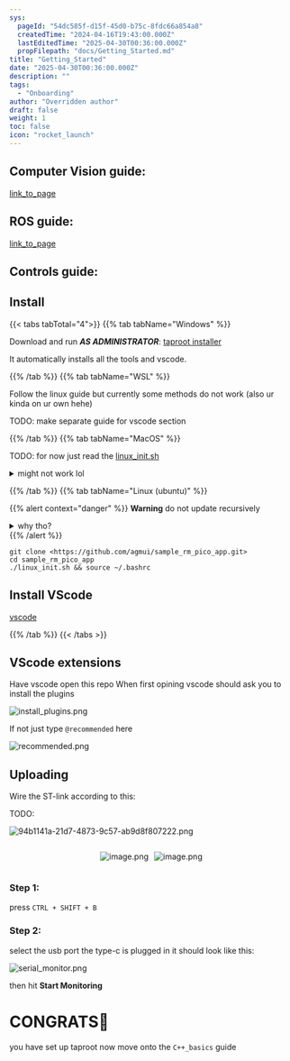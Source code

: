 ```yaml
---
sys:
  pageId: "54dc585f-d15f-45d0-b75c-8fdc66a854a8"
  createdTime: "2024-04-16T19:43:00.000Z"
  lastEditedTime: "2025-04-30T00:36:00.000Z"
  propFilepath: "docs/Getting_Started.md"
title: "Getting_Started"
date: "2025-04-30T00:36:00.000Z"
description: ""
tags:
  - "Onboarding"
author: "Overridden author"
draft: false
weight: 1
toc: false
icon: "rocket_launch"
---
```


## Computer Vision guide:

[link_to_page](86d45bc0-388b-4d26-8848-44f255f73d0e)

## ROS guide:

[link_to_page](3c76c1de-ec8f-46d6-8b0a-294005edc2d5)

## Controls guide:

## Install

{{< tabs tabTotal="4">}}
{{% tab tabName="Windows" %}}

Download and run _**AS ADMINISTRATOR**_: [taproot installer](https://github.com/Thornbots/TeachingFreshies/releases/tag/1.0)

It automatically installs all the tools and vscode.

{{% /tab %}}
{{% tab tabName="WSL" %}}

Follow the linux guide but currently some methods do not work (also ur kinda on ur own hehe)

TODO: make separate guide for vscode section

{{% /tab %}}
{{% tab tabName="MacOS" %}}

TODO: for now just read the [linux_init.sh](https://github.com/agmui/sample_rm_pico_app/blob/main/linux_init.sh)

<details>
<summary>might not work lol</summary>

`brew install libusb pkg-config`

Next install: [vscode](https://code.visualstudio.com/Download)

</details>

{{% /tab %}}
{{% tab tabName="Linux (ubuntu)" %}}

{{% alert context="danger" %}}
**Warning** do not update recursively
<details>
<summary>why tho?</summary>
There are some submodules that may go on for a while (like tinyusb) and I highly
recommend you don't need to get them.
If you want to see what submodules I update just look in `linux_init.sh`
</details>
{{% /alert %}}

```shell
git clone <https://github.com/agmui/sample_rm_pico_app.git>
cd sample_rm_pico_app
./linux_init.sh && source ~/.bashrc
```

## Install VScode

[vscode](https://code.visualstudio.com/Download)

{{% /tab %}}
{{< /tabs >}}

## VScode extensions

Have vscode open this repo
When first opining vscode should ask you to install the plugins

![install_plugins.png](https://prod-files-secure.s3.us-west-2.amazonaws.com/d518164a-d88e-44d1-a4ee-3adb3bd8bce0/89bd30f0-1825-4e77-867b-0a41ce370880/install_plugins.png?X-Amz-Algorithm=AWS4-HMAC-SHA256&X-Amz-Content-Sha256=UNSIGNED-PAYLOAD&X-Amz-Credential=ASIAZI2LB466UKAXYQH5%2F20250715%2Fus-west-2%2Fs3%2Faws4_request&X-Amz-Date=20250715T004538Z&X-Amz-Expires=3600&X-Amz-Security-Token=IQoJb3JpZ2luX2VjECAaCXVzLXdlc3QtMiJHMEUCIHE1Q4TD2HfgC1OtYODu14%2BYJM%2BCd1SR0aD20q0lKNkRAiEAjEafP%2F7oRUZ0v%2BquPdnKWm4cXwRtws3rqbxabU1exfAq%2FwMIORAAGgw2Mzc0MjMxODM4MDUiDCy%2BB4iZhkbGCLHGGyrcA%2FMdxa%2FoN9irzBle3fitkqQnq4D3ti76knLZTlnBrvZHH2SlO5Uuj1O2ilc28p3rPYMAZV6PtfLYxcuavy5HJujVecrDjAqNVMKVd2tXLgRH9pfp%2BLg5FCtXdISvk4%2BukITgfTutEXbfQoEEgfziSGLyWn89JEza%2FX%2Bdaq4HgErLfNIZ3fc%2BNExHs772EGlD1rsnpZaumvlfwK34vZIv%2BtggfXh34lu9uP6H%2FXgJ9VdhR6VuqQkjlBmKXbeBSlJFHNsZFx10eLyRnQOGwXOzLdbgNd94iYoQXZJaDLvyRV87EYzdYmF3O8MoA9Xz58XL6MDnzYJJ%2BrFOUJyyHAdiHHqC67uf4uBFWuTZlOoQ8QymffapDOt4s945PRjg4xKhC12g5y3I20GHeKXb5%2FcliQAQXyZE%2FoNRraJfuIJ0tbf%2FVI95x%2B9IW4N5k2v0pTfVfrhvlLN8%2BLWG4tFl6DJIPR5%2BbiFnoR5mLT5WtqeAaFgpdjfwL%2FMrhduepoVN%2BINb41VgmzqwMQpSLsCAnjhW2dFnQtGS2bmP6w3P31UgxMAcdHSr9%2Bs%2F1QPfgGI44iZmVSz1RFgZqBpUSSJ%2BHGfM6cDLi6mjbRyfkR1y%2B%2FzWSxsPQrRC6BJ12MA9w96iMKKk1sMGOqUBXb%2Fr0EpszvXTisj%2By9DHD%2F%2B%2BCsrJ%2BdhQxc9HyWFKCPUKKdgm4O5qPSaI8E2TWpB9cYCACJxOUFBDxI8Nl3xLch8MyNNZOceETzQ99BIok2ggSMUxQwZdAAeUScJMgBuwWjp71QGAGKD3Nj8QfNxhQ1d4S4Gy09vyybLcM2LXSTldRw0JFrijLFkNYPedcp6tG5%2BHhzzckKEa3iW0pqnaCEII1l8Y&X-Amz-Signature=6b30abe88cead0b9bc12c163d9587f9abb6deb675b511a315fdf73cfdd4c3e7f&X-Amz-SignedHeaders=host&x-amz-checksum-mode=ENABLED&x-id=GetObject)

If not just type `@recommended` here  

![recommended.png](https://prod-files-secure.s3.us-west-2.amazonaws.com/d518164a-d88e-44d1-a4ee-3adb3bd8bce0/61e661e9-5d85-4dfc-be0d-8d2097a5e793/recommended.png?X-Amz-Algorithm=AWS4-HMAC-SHA256&X-Amz-Content-Sha256=UNSIGNED-PAYLOAD&X-Amz-Credential=ASIAZI2LB466UKAXYQH5%2F20250715%2Fus-west-2%2Fs3%2Faws4_request&X-Amz-Date=20250715T004538Z&X-Amz-Expires=3600&X-Amz-Security-Token=IQoJb3JpZ2luX2VjECAaCXVzLXdlc3QtMiJHMEUCIHE1Q4TD2HfgC1OtYODu14%2BYJM%2BCd1SR0aD20q0lKNkRAiEAjEafP%2F7oRUZ0v%2BquPdnKWm4cXwRtws3rqbxabU1exfAq%2FwMIORAAGgw2Mzc0MjMxODM4MDUiDCy%2BB4iZhkbGCLHGGyrcA%2FMdxa%2FoN9irzBle3fitkqQnq4D3ti76knLZTlnBrvZHH2SlO5Uuj1O2ilc28p3rPYMAZV6PtfLYxcuavy5HJujVecrDjAqNVMKVd2tXLgRH9pfp%2BLg5FCtXdISvk4%2BukITgfTutEXbfQoEEgfziSGLyWn89JEza%2FX%2Bdaq4HgErLfNIZ3fc%2BNExHs772EGlD1rsnpZaumvlfwK34vZIv%2BtggfXh34lu9uP6H%2FXgJ9VdhR6VuqQkjlBmKXbeBSlJFHNsZFx10eLyRnQOGwXOzLdbgNd94iYoQXZJaDLvyRV87EYzdYmF3O8MoA9Xz58XL6MDnzYJJ%2BrFOUJyyHAdiHHqC67uf4uBFWuTZlOoQ8QymffapDOt4s945PRjg4xKhC12g5y3I20GHeKXb5%2FcliQAQXyZE%2FoNRraJfuIJ0tbf%2FVI95x%2B9IW4N5k2v0pTfVfrhvlLN8%2BLWG4tFl6DJIPR5%2BbiFnoR5mLT5WtqeAaFgpdjfwL%2FMrhduepoVN%2BINb41VgmzqwMQpSLsCAnjhW2dFnQtGS2bmP6w3P31UgxMAcdHSr9%2Bs%2F1QPfgGI44iZmVSz1RFgZqBpUSSJ%2BHGfM6cDLi6mjbRyfkR1y%2B%2FzWSxsPQrRC6BJ12MA9w96iMKKk1sMGOqUBXb%2Fr0EpszvXTisj%2By9DHD%2F%2B%2BCsrJ%2BdhQxc9HyWFKCPUKKdgm4O5qPSaI8E2TWpB9cYCACJxOUFBDxI8Nl3xLch8MyNNZOceETzQ99BIok2ggSMUxQwZdAAeUScJMgBuwWjp71QGAGKD3Nj8QfNxhQ1d4S4Gy09vyybLcM2LXSTldRw0JFrijLFkNYPedcp6tG5%2BHhzzckKEa3iW0pqnaCEII1l8Y&X-Amz-Signature=19aee11dc0ef056e66c8076e95ba364bb82da9152271d765f49d0ef53265b704&X-Amz-SignedHeaders=host&x-amz-checksum-mode=ENABLED&x-id=GetObject)

## Uploading

Wire the ST-link according to this:

TODO:

![94b1141a-21d7-4873-9c57-ab9d8f807222.png](https://prod-files-secure.s3.us-west-2.amazonaws.com/d518164a-d88e-44d1-a4ee-3adb3bd8bce0/e5fad17d-ab82-4300-9f4c-505ab4b1202c/94b1141a-21d7-4873-9c57-ab9d8f807222.png?X-Amz-Algorithm=AWS4-HMAC-SHA256&X-Amz-Content-Sha256=UNSIGNED-PAYLOAD&X-Amz-Credential=ASIAZI2LB466UKAXYQH5%2F20250715%2Fus-west-2%2Fs3%2Faws4_request&X-Amz-Date=20250715T004538Z&X-Amz-Expires=3600&X-Amz-Security-Token=IQoJb3JpZ2luX2VjECAaCXVzLXdlc3QtMiJHMEUCIHE1Q4TD2HfgC1OtYODu14%2BYJM%2BCd1SR0aD20q0lKNkRAiEAjEafP%2F7oRUZ0v%2BquPdnKWm4cXwRtws3rqbxabU1exfAq%2FwMIORAAGgw2Mzc0MjMxODM4MDUiDCy%2BB4iZhkbGCLHGGyrcA%2FMdxa%2FoN9irzBle3fitkqQnq4D3ti76knLZTlnBrvZHH2SlO5Uuj1O2ilc28p3rPYMAZV6PtfLYxcuavy5HJujVecrDjAqNVMKVd2tXLgRH9pfp%2BLg5FCtXdISvk4%2BukITgfTutEXbfQoEEgfziSGLyWn89JEza%2FX%2Bdaq4HgErLfNIZ3fc%2BNExHs772EGlD1rsnpZaumvlfwK34vZIv%2BtggfXh34lu9uP6H%2FXgJ9VdhR6VuqQkjlBmKXbeBSlJFHNsZFx10eLyRnQOGwXOzLdbgNd94iYoQXZJaDLvyRV87EYzdYmF3O8MoA9Xz58XL6MDnzYJJ%2BrFOUJyyHAdiHHqC67uf4uBFWuTZlOoQ8QymffapDOt4s945PRjg4xKhC12g5y3I20GHeKXb5%2FcliQAQXyZE%2FoNRraJfuIJ0tbf%2FVI95x%2B9IW4N5k2v0pTfVfrhvlLN8%2BLWG4tFl6DJIPR5%2BbiFnoR5mLT5WtqeAaFgpdjfwL%2FMrhduepoVN%2BINb41VgmzqwMQpSLsCAnjhW2dFnQtGS2bmP6w3P31UgxMAcdHSr9%2Bs%2F1QPfgGI44iZmVSz1RFgZqBpUSSJ%2BHGfM6cDLi6mjbRyfkR1y%2B%2FzWSxsPQrRC6BJ12MA9w96iMKKk1sMGOqUBXb%2Fr0EpszvXTisj%2By9DHD%2F%2B%2BCsrJ%2BdhQxc9HyWFKCPUKKdgm4O5qPSaI8E2TWpB9cYCACJxOUFBDxI8Nl3xLch8MyNNZOceETzQ99BIok2ggSMUxQwZdAAeUScJMgBuwWjp71QGAGKD3Nj8QfNxhQ1d4S4Gy09vyybLcM2LXSTldRw0JFrijLFkNYPedcp6tG5%2BHhzzckKEa3iW0pqnaCEII1l8Y&X-Amz-Signature=43f7858be9865ede1acde9347fe2ed0af45f81e6c536741c52e1697525608a96&X-Amz-SignedHeaders=host&x-amz-checksum-mode=ENABLED&x-id=GetObject)

<div style="display: flex;flex-direction: row; column-gap:10px; max-width: 630px;justify-content: center;">
<div>

![image.png](https://prod-files-secure.s3.us-west-2.amazonaws.com/d518164a-d88e-44d1-a4ee-3adb3bd8bce0/210ecb78-1116-4d7b-b9b7-2292f66fa2c2/image.png?X-Amz-Algorithm=AWS4-HMAC-SHA256&X-Amz-Content-Sha256=UNSIGNED-PAYLOAD&X-Amz-Credential=ASIAZI2LB4662HNJSVO3%2F20250715%2Fus-west-2%2Fs3%2Faws4_request&X-Amz-Date=20250715T004541Z&X-Amz-Expires=3600&X-Amz-Security-Token=IQoJb3JpZ2luX2VjECAaCXVzLXdlc3QtMiJHMEUCIQCbpljqxWNbJbXw%2BNoT9h6Vsp1ihHLR%2BNWZ6E453wU00gIgP%2FaITxWE6rPVHo%2BZ6ZVSsNATUOeduf4vpudCCYbDAmUq%2FwMIORAAGgw2Mzc0MjMxODM4MDUiDKlrpALz1ZijERuVHircA%2F%2BJgkEwpAciuQ1b5AYfC1xHb5OzHiuFHE%2FcC2I3FMmFnfURyDQxGU13GM1DAQMmb8PQAY4ew7XhqWFGZ9h%2FY5aOk6KRqsKkgPDKhp%2BfZ1O7V1pFNmYTIKX8c5%2B%2FQSe%2BwM61XLhArrumNVISF9BlCE9yDgPnHg9QiNt1T9bRyqureraoiN8QEzTLE41WWjH9JYdvGwoYrfcOkviDGfmsDKs6CvSSOtbg6FiwRe9l4RMCjS8lA%2Bcnxuv3apiZE36uRjPEAMWLKRf1YOx6%2F1p46jycEkj8BhbEtxnQapvYLB542f%2BfF45rejgoEFpwg6lrG2Oz0f9h%2Brch%2BXAdisgGmfByLVtZU8kexZH9ktqp%2BxsSUkaZPqqWMC7tBoAc8D84i9aqUCTBiIo%2BM0K6XDOJ2ohJ3ahD6%2F0pRiIXO%2BRhjUz16itJBV4u47ybbnK0%2BwKs%2Bc5NgpCxUQMBLz72z1LcBYQu0nQNwoiGNKl7HHNrDFb0k9BVSeJH%2FuHrBNRMOWKDe5WkeV5Y2v4mQvE0Q3mwDPSy5iFHhoF1%2BV4L2daX5S5PNdOCxAOexpiToLYpE5WQ1gsX3cOjQf66clQJLC9xef4qdGOl51j4%2Bna083qXswiuZG1YmoCTo0FKPnHVMLOk1sMGOqUBs0iEwWauC%2FBh1RLnqXY4ivpX3GcbZs2m%2FGZhytRqlISB5wyF%2BNFbwozN3uenCDpuSI4OZvmGN19LS%2F7G7qexlk1jO6F7EkZlujhzLACqL%2F9p%2Fet3p1FfGfjL%2BmB8MdivZlgjmt6CdaERaw7VoiTE%2FiqPph4aPiJV6uG4Jung6T%2F0Yc33D7u%2F7xpVmJ98PPWS7PkZyo6pUBahRYZMEU4%2FrktVTyXu&X-Amz-Signature=7493fb511e33639f2896392a433c117661bf226290de33b7d4ba2412555e4f09&X-Amz-SignedHeaders=host&x-amz-checksum-mode=ENABLED&x-id=GetObject)

</div>
<div>

![image.png](https://prod-files-secure.s3.us-west-2.amazonaws.com/d518164a-d88e-44d1-a4ee-3adb3bd8bce0/33a0fd0f-8ca6-4a86-8e09-26e95ded1fff/image.png?X-Amz-Algorithm=AWS4-HMAC-SHA256&X-Amz-Content-Sha256=UNSIGNED-PAYLOAD&X-Amz-Credential=ASIAZI2LB466747VWMKK%2F20250715%2Fus-west-2%2Fs3%2Faws4_request&X-Amz-Date=20250715T004541Z&X-Amz-Expires=3600&X-Amz-Security-Token=IQoJb3JpZ2luX2VjECAaCXVzLXdlc3QtMiJGMEQCIFw9h1ZaX0O2XBjNedW8ezYG03hxrN%2FOz8hn5Lsss5HPAiAWAm0FTjTU4ZWnhEF3tVOvdIcWzGY5KVJxRBPUm8cG5Sr%2FAwg5EAAaDDYzNzQyMzE4MzgwNSIM%2BWUH8QwUK62Yok%2FNKtwDskGMYgNwnGJrQUoYvrch5rOqQpvY7GbdLjfw1hl3TkmtkjrV2gTA3uMbMigM%2Fnd720YeduvG%2BkSXl2UF7DOGEMXcdQ7yxIvooCbKAGWRxgFCJCrJ2NUZyXKed8bq3LX2XZCCXX2MVhzG5PiaRqeDsLyZxAErE2%2FMSTkCI0d07r1w8jD725iBSoRt5qDg4cunO0Ng1V1aO8UEaV0WHdyT0UdjCz85%2FnH81ZZECJewsqLexFlAbJ3rPDN0OrZgS%2FdEeKWgVYPIsR059idL%2Buwc%2F03OPX530pV7VL0qtX4uDmnUi4yDjvSyL7FITlQYNrDbuwDztzyL61Ey2Bv%2BlUtc7n2wI1MMXuiiIMoBkbkE2y1IEV6lu8ihSIFssjlxftDKnJn%2F9Gai3XWCrzeKs7BEa559Noan%2BLjWBPL1lcJL33OsQyQQSGJMJxymAwNWCqJ2hANgR0hwryN38eW2ImBWhFHG3EqaCf3jlkt94yZ%2FOA3q9LppVM8GQf9MsdFAaZEF0TVkdOJtdfTBzOtr4%2BgzwTNImFoNN2hMbyE9Pn6dLy1rroOERUiUeU0wnFAF467a4eoaY2dF9Tg4Z0O5N%2BJAbZRpWNcVuDGcZUDjKj54Bs1UHC08%2Fs3juaEnxSwwsaTWwwY6pgHp6OijbkGtQ%2F3kUHnHGwGqwYjmIIsIqLfSEXUCSJJUqrACpavsJy%2FatfcrQpy9wGM7ug8ZdkofDsNEhfxUXAr%2Fr9IRiUKW9XIACTVA4SOKv8scqL2NXt1GzUzYKitmFxCrxGRQ2c66b10meYFXt4NQEUsltk5PTJ1N9WVgXoOaYwpjsZtRbLYk4rdRffDsghjOKpPTjvlM3%2Fj8oxUoAxr3rqlTIrwQ&X-Amz-Signature=622d67f41cde2497ddf09645cf1dd5592a981d5754c625d57992f3dc0bdfe62e&X-Amz-SignedHeaders=host&x-amz-checksum-mode=ENABLED&x-id=GetObject)

</div>
</div>

### Step 1:

press `CTRL + SHIFT + B`

### Step 2:

select the usb port the type-c is plugged in it should look like this:

![serial_monitor.png](https://prod-files-secure.s3.us-west-2.amazonaws.com/d518164a-d88e-44d1-a4ee-3adb3bd8bce0/f03f4774-05d4-4393-b6a0-d5efb6d315ab/serial_monitor.png?X-Amz-Algorithm=AWS4-HMAC-SHA256&X-Amz-Content-Sha256=UNSIGNED-PAYLOAD&X-Amz-Credential=ASIAZI2LB466UKAXYQH5%2F20250715%2Fus-west-2%2Fs3%2Faws4_request&X-Amz-Date=20250715T004538Z&X-Amz-Expires=3600&X-Amz-Security-Token=IQoJb3JpZ2luX2VjECAaCXVzLXdlc3QtMiJHMEUCIHE1Q4TD2HfgC1OtYODu14%2BYJM%2BCd1SR0aD20q0lKNkRAiEAjEafP%2F7oRUZ0v%2BquPdnKWm4cXwRtws3rqbxabU1exfAq%2FwMIORAAGgw2Mzc0MjMxODM4MDUiDCy%2BB4iZhkbGCLHGGyrcA%2FMdxa%2FoN9irzBle3fitkqQnq4D3ti76knLZTlnBrvZHH2SlO5Uuj1O2ilc28p3rPYMAZV6PtfLYxcuavy5HJujVecrDjAqNVMKVd2tXLgRH9pfp%2BLg5FCtXdISvk4%2BukITgfTutEXbfQoEEgfziSGLyWn89JEza%2FX%2Bdaq4HgErLfNIZ3fc%2BNExHs772EGlD1rsnpZaumvlfwK34vZIv%2BtggfXh34lu9uP6H%2FXgJ9VdhR6VuqQkjlBmKXbeBSlJFHNsZFx10eLyRnQOGwXOzLdbgNd94iYoQXZJaDLvyRV87EYzdYmF3O8MoA9Xz58XL6MDnzYJJ%2BrFOUJyyHAdiHHqC67uf4uBFWuTZlOoQ8QymffapDOt4s945PRjg4xKhC12g5y3I20GHeKXb5%2FcliQAQXyZE%2FoNRraJfuIJ0tbf%2FVI95x%2B9IW4N5k2v0pTfVfrhvlLN8%2BLWG4tFl6DJIPR5%2BbiFnoR5mLT5WtqeAaFgpdjfwL%2FMrhduepoVN%2BINb41VgmzqwMQpSLsCAnjhW2dFnQtGS2bmP6w3P31UgxMAcdHSr9%2Bs%2F1QPfgGI44iZmVSz1RFgZqBpUSSJ%2BHGfM6cDLi6mjbRyfkR1y%2B%2FzWSxsPQrRC6BJ12MA9w96iMKKk1sMGOqUBXb%2Fr0EpszvXTisj%2By9DHD%2F%2B%2BCsrJ%2BdhQxc9HyWFKCPUKKdgm4O5qPSaI8E2TWpB9cYCACJxOUFBDxI8Nl3xLch8MyNNZOceETzQ99BIok2ggSMUxQwZdAAeUScJMgBuwWjp71QGAGKD3Nj8QfNxhQ1d4S4Gy09vyybLcM2LXSTldRw0JFrijLFkNYPedcp6tG5%2BHhzzckKEa3iW0pqnaCEII1l8Y&X-Amz-Signature=7df941bce79610b5fe632b05d732a22b881d15c48ed23b4d4d4eade7e1b56fe2&X-Amz-SignedHeaders=host&x-amz-checksum-mode=ENABLED&x-id=GetObject)

then hit **Start Monitoring**

# CONGRATS🎉

you have set up taproot now move onto the `C++_basics` guide
